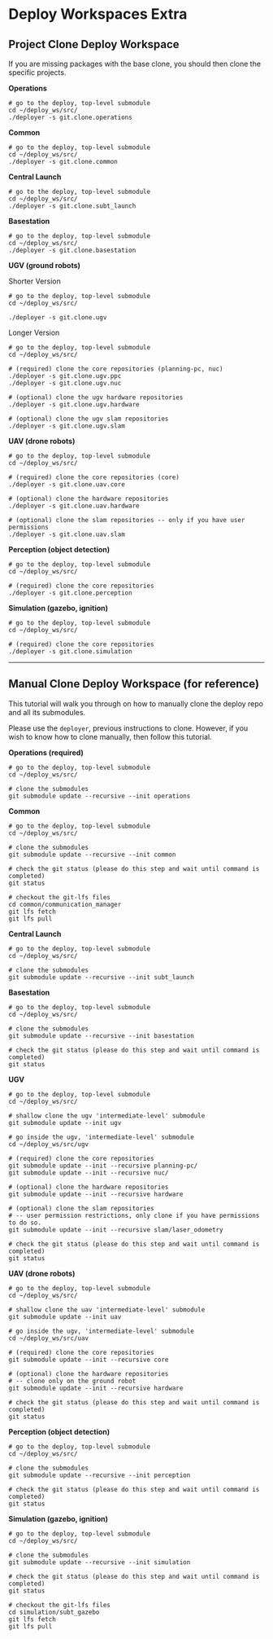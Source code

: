 # Deploy Workspaces Extra

## Project Clone Deploy Workspace

If you are missing packages with the base clone, you should then clone the specific projects.

**Operations**

    # go to the deploy, top-level submodule
    cd ~/deploy_ws/src/
    ./deployer -s git.clone.operations

**Common**

    # go to the deploy, top-level submodule
    cd ~/deploy_ws/src/
    ./deployer -s git.clone.common

**Central Launch**

    # go to the deploy, top-level submodule
    cd ~/deploy_ws/src/
    ./deployer -s git.clone.subt_launch

**Basestation**

    # go to the deploy, top-level submodule
    cd ~/deploy_ws/src/
    ./deployer -s git.clone.basestation

**UGV (ground robots)**

Shorter Version

    # go to the deploy, top-level submodule
    cd ~/deploy_ws/src/

    ./deployer -s git.clone.ugv

Longer Version

    # go to the deploy, top-level submodule
    cd ~/deploy_ws/src/

    # (required) clone the core repositories (planning-pc, nuc)
    ./deployer -s git.clone.ugv.ppc
    ./deployer -s git.clone.ugv.nuc

    # (optional) clone the ugv hardware repositories
    ./deployer -s git.clone.ugv.hardware

    # (optional) clone the ugv slam repositories
    ./deployer -s git.clone.ugv.slam

**UAV (drone robots)**

    # go to the deploy, top-level submodule
    cd ~/deploy_ws/src/

    # (required) clone the core repositories (core)
    ./deployer -s git.clone.uav.core

    # (optional) clone the hardware repositories
    ./deployer -s git.clone.uav.hardware

    # (optional) clone the slam repositories -- only if you have user permissions
    ./deployer -s git.clone.uav.slam

**Perception (object detection)**

    # go to the deploy, top-level submodule
    cd ~/deploy_ws/src/

    # (required) clone the core repositories
    ./deployer -s git.clone.perception


**Simulation (gazebo, ignition)**

    # go to the deploy, top-level submodule
    cd ~/deploy_ws/src/

    # (required) clone the core repositories
    ./deployer -s git.clone.simulation

* * *

## Manual Clone Deploy Workspace (for reference)

This tutorial will walk you through on how to manually clone the deploy repo and all its submodules.

Please use the `deployer`, previous instructions to clone. However, if you wish to know how to clone manually, then follow this tutorial.

**Operations (required)**

    # go to the deploy, top-level submodule
    cd ~/deploy_ws/src/

    # clone the submodules
    git submodule update --recursive --init operations

**Common**

    # go to the deploy, top-level submodule
    cd ~/deploy_ws/src/

    # clone the submodules
    git submodule update --recursive --init common

    # check the git status (please do this step and wait until command is completed)
    git status

    # checkout the git-lfs files
    cd common/communication_manager
    git lfs fetch
    git lfs pull

**Central Launch**

    # go to the deploy, top-level submodule
    cd ~/deploy_ws/src/

    # clone the submodules
    git submodule update --recursive --init subt_launch

**Basestation**

    # go to the deploy, top-level submodule
    cd ~/deploy_ws/src/

    # clone the submodules
    git submodule update --recursive --init basestation

    # check the git status (please do this step and wait until command is completed)
    git status

**UGV**

    # go to the deploy, top-level submodule
    cd ~/deploy_ws/src/

    # shallow clone the ugv 'intermediate-level' submodule
    git submodule update --init ugv

    # go inside the ugv, 'intermediate-level' submodule
    cd ~/deploy_ws/src/ugv

    # (required) clone the core repositories
    git submodule update --init --recursive planning-pc/
    git submodule update --init --recursive nuc/

    # (optional) clone the hardware repositories
    git submodule update --init --recursive hardware

    # (optional) clone the slam repositories
    # -- user permission restrictions, only clone if you have permissions to do so.
    git submodule update --init --recursive slam/laser_odometry

    # check the git status (please do this step and wait until command is completed)
    git status

**UAV (drone robots)**

    # go to the deploy, top-level submodule
    cd ~/deploy_ws/src/

    # shallow clone the uav 'intermediate-level' submodule
    git submodule update --init uav

    # go inside the ugv, 'intermediate-level' submodule
    cd ~/deploy_ws/src/uav

    # (required) clone the core repositories
    git submodule update --init --recursive core

    # (optional) clone the hardware repositories
    # -- clone only on the ground robot
    git submodule update --init --recursive hardware

    # check the git status (please do this step and wait until command is completed)
    git status

**Perception (object detection)**

    # go to the deploy, top-level submodule
    cd ~/deploy_ws/src/

    # clone the submodules
    git submodule update --recursive --init perception

    # check the git status (please do this step and wait until command is completed)
    git status

**Simulation (gazebo, ignition)**

    # go to the deploy, top-level submodule
    cd ~/deploy_ws/src/

    # clone the submodules
    git submodule update --recursive --init simulation

    # check the git status (please do this step and wait until command is completed)
    git status

    # checkout the git-lfs files
    cd simulation/subt_gazebo
    git lfs fetch
    git lfs pull

